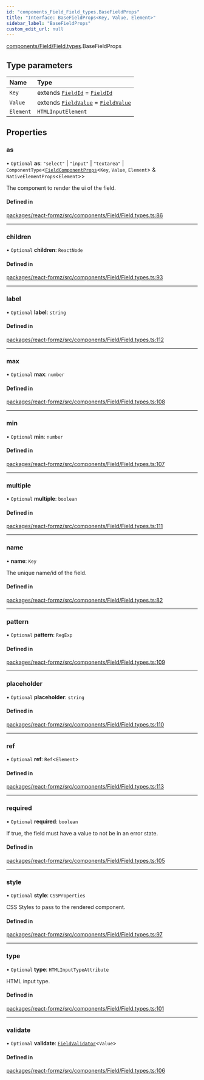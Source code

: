 ```yaml
---
id: "components_Field_Field_types.BaseFieldProps"
title: "Interface: BaseFieldProps<Key, Value, Element>"
sidebar_label: "BaseFieldProps"
custom_edit_url: null
---
```


[components/Field/Field.types](../modules/components_Field_Field_types.md).BaseFieldProps

## Type parameters

| Name | Type |
| :------ | :------ |
| `Key` | extends [`FieldId`](../modules/types_field.md#fieldid) = [`FieldId`](../modules/types_field.md#fieldid) |
| `Value` | extends [`FieldValue`](../modules/types_field.md#fieldvalue) = [`FieldValue`](../modules/types_field.md#fieldvalue) |
| `Element` | `HTMLInputElement` |

## Properties

### as

• `Optional` **as**: ``"select"`` \| ``"input"`` \| ``"textarea"`` \| `ComponentType`<[`FieldComponentProps`](../modules/components_Field_Field_types.md#fieldcomponentprops)<`Key`, `Value`, `Element`\> & `NativeElementProps`<`Element`\>\>

The component to render the ui of the field.

#### Defined in

[packages/react-formz/src/components/Field/Field.types.ts:86](https://github.com/ZerryStack/react-formz/blob/main/packages/react-formz/src/components/Field/Field.types.ts#L86)

___

### children

• `Optional` **children**: `ReactNode`

#### Defined in

[packages/react-formz/src/components/Field/Field.types.ts:93](https://github.com/ZerryStack/react-formz/blob/main/packages/react-formz/src/components/Field/Field.types.ts#L93)

___

### label

• `Optional` **label**: `string`

#### Defined in

[packages/react-formz/src/components/Field/Field.types.ts:112](https://github.com/ZerryStack/react-formz/blob/main/packages/react-formz/src/components/Field/Field.types.ts#L112)

___

### max

• `Optional` **max**: `number`

#### Defined in

[packages/react-formz/src/components/Field/Field.types.ts:108](https://github.com/ZerryStack/react-formz/blob/main/packages/react-formz/src/components/Field/Field.types.ts#L108)

___

### min

• `Optional` **min**: `number`

#### Defined in

[packages/react-formz/src/components/Field/Field.types.ts:107](https://github.com/ZerryStack/react-formz/blob/main/packages/react-formz/src/components/Field/Field.types.ts#L107)

___

### multiple

• `Optional` **multiple**: `boolean`

#### Defined in

[packages/react-formz/src/components/Field/Field.types.ts:111](https://github.com/ZerryStack/react-formz/blob/main/packages/react-formz/src/components/Field/Field.types.ts#L111)

___

### name

• **name**: `Key`

The unique name/id of the field.

#### Defined in

[packages/react-formz/src/components/Field/Field.types.ts:82](https://github.com/ZerryStack/react-formz/blob/main/packages/react-formz/src/components/Field/Field.types.ts#L82)

___

### pattern

• `Optional` **pattern**: `RegExp`

#### Defined in

[packages/react-formz/src/components/Field/Field.types.ts:109](https://github.com/ZerryStack/react-formz/blob/main/packages/react-formz/src/components/Field/Field.types.ts#L109)

___

### placeholder

• `Optional` **placeholder**: `string`

#### Defined in

[packages/react-formz/src/components/Field/Field.types.ts:110](https://github.com/ZerryStack/react-formz/blob/main/packages/react-formz/src/components/Field/Field.types.ts#L110)

___

### ref

• `Optional` **ref**: `Ref`<`Element`\>

#### Defined in

[packages/react-formz/src/components/Field/Field.types.ts:113](https://github.com/ZerryStack/react-formz/blob/main/packages/react-formz/src/components/Field/Field.types.ts#L113)

___

### required

• `Optional` **required**: `boolean`

If true, the field must have a value to not be in an error state.

#### Defined in

[packages/react-formz/src/components/Field/Field.types.ts:105](https://github.com/ZerryStack/react-formz/blob/main/packages/react-formz/src/components/Field/Field.types.ts#L105)

___

### style

• `Optional` **style**: `CSSProperties`

CSS Styles to pass to the rendered component.

#### Defined in

[packages/react-formz/src/components/Field/Field.types.ts:97](https://github.com/ZerryStack/react-formz/blob/main/packages/react-formz/src/components/Field/Field.types.ts#L97)

___

### type

• `Optional` **type**: `HTMLInputTypeAttribute`

HTML input type.

#### Defined in

[packages/react-formz/src/components/Field/Field.types.ts:101](https://github.com/ZerryStack/react-formz/blob/main/packages/react-formz/src/components/Field/Field.types.ts#L101)

___

### validate

• `Optional` **validate**: [`FieldValidator`](../modules/types_field.md#fieldvalidator)<`Value`\>

#### Defined in

[packages/react-formz/src/components/Field/Field.types.ts:106](https://github.com/ZerryStack/react-formz/blob/main/packages/react-formz/src/components/Field/Field.types.ts#L106)
